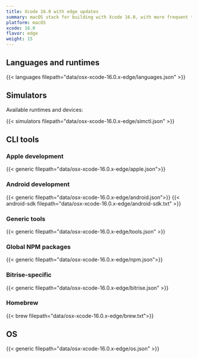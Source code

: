 ```yaml
---
title: Xcode 16.0 with edge updates
summary: macOS stack for building with Xcode 16.0, with more frequent tool updates
platform: macOS
xcode: 16.0
flavor: edge
weight: 15
---
```


## Languages and runtimes

{{< languages filepath="data/osx-xcode-16.0.x-edge/languages.json" >}}

## Simulators

Available runtimes and devices:

{{< simulators filepath="data/osx-xcode-16.0.x-edge/simctl.json" >}}

## CLI tools

### Apple development

{{< generic filepath="data/osx-xcode-16.0.x-edge/apple.json">}}

### Android development

{{< generic filepath="data/osx-xcode-16.0.x-edge/android.json">}}
{{< android-sdk filepath="data/osx-xcode-16.0.x-edge/android-sdk.txt" >}}

### Generic tools

{{< generic filepath="data/osx-xcode-16.0.x-edge/tools.json" >}}

### Global NPM packages

{{< generic filepath="data/osx-xcode-16.0.x-edge/npm.json">}}

### Bitrise-specific

{{< generic filepath="data/osx-xcode-16.0.x-edge/bitrise.json" >}}

### Homebrew

{{< brew filepath="data/osx-xcode-16.0.x-edge/brew.txt">}}

## OS

{{< generic filepath="data/osx-xcode-16.0.x-edge/os.json" >}}
